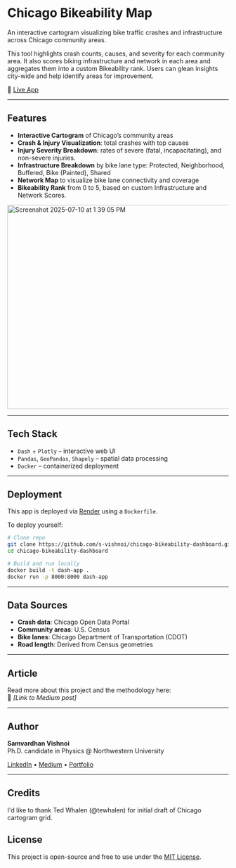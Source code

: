 # Chicago Bikeability Map

An interactive cartogram visualizing bike traffic crashes and infrastructure across Chicago community areas.

This tool highlights crash counts, causes, and severity for each community area. It also scores biking infrastructure and network in each area and aggregates them into a custom Bikeability rank. Users can glean insights city-wide and help identify areas for improvement.

🔗 [Live App](https://www.vishnoi.site/bikeability)

---

 
## Features


- **Interactive Cartogram** of Chicago’s community areas  
- **Crash & Injury Visualization**: total crashes with top causes
- **Injury Severity Breakdown**: rates of severe (fatal, incapacitating), and non-severe injuries. 
- **Infrastructure Breakdown** by bike lane type: Protected, Neighborhood, Buffered, Bike (Painted), Shared 
- **Network Map** to visualize bike lane connectivity and coverage
- **Bikeability Rank** from 0 to 5, based on custom Infrastructure and Network Scores.   

<img width="910" height="464" alt="Screenshot 2025-07-10 at 1 39 05 PM" src="https://github.com/user-attachments/assets/8d30b982-9b23-4290-b639-1f8dc98ea3ee" />

---

## Tech Stack

- `Dash` + `Plotly` – interactive web UI
- `Pandas`, `GeoPandas`, `Shapely` – spatial data processing   
- `Docker` – containerized deployment

---

## Deployment

This app is deployed via [Render](https://render.com) using a `Dockerfile`.

To deploy yourself:

```bash
# Clone repo
git clone https://github.com/s-vishnoi/chicago-bikeability-dashboard.git
cd chicago-bikeability-dashboard

# Build and run locally
docker build -t dash-app .
docker run -p 8000:8000 dash-app
```

---

## Data Sources

- **Crash data**: Chicago Open Data Portal  
- **Community areas**: U.S. Census
- **Bike lanes**: Chicago Department of Transportation (CDOT)  
- **Road length**: Derived from Census geometries  

---

## Article

Read more about this project and the methodology here:  
📝 _[Link to Medium post]_

---

## Author

**Samvardhan Vishnoi**  
Ph.D. candidate in Physics @ Northwestern University 


[LinkedIn](https://www.linkedin.com/in/samvardhan-vishnoi) • [Medium](https://medium.com/@s-vishnoi) • [Portfolio](https://www.vishnoi.site)

---

## Credits  
I'd like to thank Ted Whalen (@tewhalen) for initial draft of Chicago cartogram grid. 


## License

This project is open-source and free to use under the [MIT License](LICENSE).

